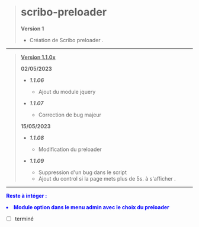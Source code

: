 ># scribo-preloader
>
> **Version 1**
>
> * Création de Scribo preloader
>.
>
***
> <u>**Version 1.1.0x**</u>
>
>**02/05/2023**
>
> * ***1.1.06***
>
>     * Ajout du module jquery
>
> * ***1.1.07***
>
>     * Correction de bug majeur
>
>**15/05/2023**
>
> * ***1.1.08***
>
>     * Modification du preloader
>
> * ***1.1.09***
>
>     * Suppression d'un bug dans le script
>     * Ajout du control si la page mets plus de 5s. à s'afficher
>.
>
***

<span style="color:blue"><b>Reste à intéger :
<li  style="color:blue">Module option dans le menu admin avec le choix du preloader</li></b></span>

* [ ] terminé
